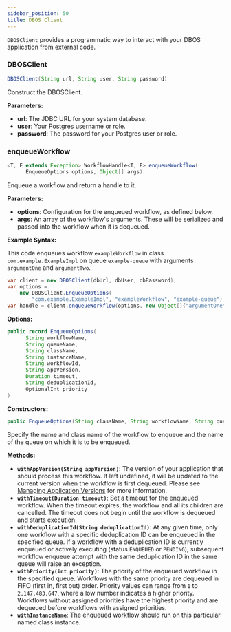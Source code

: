 ```yaml
---
sidebar_position: 50
title: DBOS Client
---
```


`DBOSClient` provides a programmatic way to interact with your DBOS application from external code.

### DBOSClient

```java
DBOSClient(String url, String user, String password)
```

Construct the DBOSClient.

**Parameters:**
- **url**: The JDBC URL for your system database.
- **user**: Your Postgres username or role.
- **password**: The password for your Postgres user or role.

### enqueueWorkflow

```java
<T, E extends Exception> WorkflowHandle<T, E> enqueueWorkflow(
      EnqueueOptions options, Object[] args)
```

Enqueue a workflow and return a handle to it.

**Parameters:**
- **options**: Configuration for the enqueued workflow, as defined below.
- **args**: An array of the workflow's arguments. These will be serialized and passed into the workflow when it is dequeued.

**Example Syntax:**

This code enqueues workflow `exampleWorkflow` in class `com.example.ExampleImpl` on queue `example-queue` with arguments `argumentOne` and `argumentTwo`.

```java
var client = new DBOSClient(dbUrl, dbUser, dbPassword);
var options =
    new DBOSClient.EnqueueOptions(
        "com.example.ExampleImpl", "exampleWorkflow", "example-queue");
var handle = client.enqueueWorkflow(options, new Object[]{"argumentOne", "argumentTwo"});
```

**Options:**

```java
public record EnqueueOptions(
      String workflowName,
      String queueName,
      String className,
      String instanceName,
      String workflowId,
      String appVersion,
      Duration timeout,
      String deduplicationId,
      OptionalInt priority
)
```

**Constructors:**

```java
public EnqueueOptions(String className, String workflowName, String queueName)
```

Specify the name and class name of the workflow to enqueue and the name of the queue on which it is to be enqueued.

**Methods:**

- **`withAppVersion(String appVersion)`**: The version of your application that should process this workflow. 
If left undefined, it will be updated to the current version when the workflow is first dequeued.
Please see [Managing Application Versions](../../production/self-hosting/workflow-recovery#managing-application-versions) for more information.
- **`withTimeout(Duration timeout)`**:  Set a timeout for the enqueued workflow. When the timeout expires, the workflow and all its children are cancelled. The timeout does not begin until the workflow is dequeued and starts execution.
- **`withDeduplicationId(String deduplicationId)`**: At any given time, only one workflow with a specific deduplication ID can be enqueued in the specified queue. If a workflow with a deduplication ID is currently enqueued or actively executing (status `ENQUEUED` or `PENDING`), subsequent workflow enqueue attempt with the same deduplication ID in the same queue will raise an exception.
- **`withPriority(int priority)`**: The priority of the enqueued workflow in the specified queue. Workflows with the same priority are dequeued in FIFO (first in, first out) order. Priority values can range from `1` to `2,147,483,647`, where a low number indicates a higher priority. Workflows without assigned priorities have the highest priority and are dequeued before workflows with assigned priorities.
- **`withInstanceName`**: The enqueued workflow should run on this particular named class instance.
